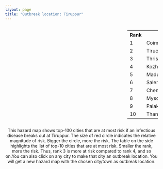 ```yaml
---
layout: page
title: "Outbreak location: Tiruppur"
---
```

<div style="width: 100%; overflow: auto;">
<div style="width: 75%; float: left;">
<div id="mapid">
<script src="https://buda-magenta.github.io/hazard_map/load_map.js"></script>

<script>
var marker_outbreak = L.marker([11.101781, 77.345192],{"autoPan": true}).addTo(map); marker_outbreak.bindTooltip("Tiruppur").openTooltip();

var circle_1 = L.circle([11.001812, 76.962843], {"pane": "markerPane", "color": "red", "fill": true, "fillOpacity": 0.2, "fillRule": "evenodd", "lineCap": "round", "lineJoin": "round", "opacity": 1.0, "radius": 148599, "stroke": true, "weight": 3}).addTo(map);
circle_1.bindTooltip("Coimbatore<br>rank: 1<br>hazard index: 0.148600")
circle_1.bindPopup('<a href="https://buda-magenta.github.io/hazard_map/Coimbatore">Coimbatore</a>')

var circle_2 = L.circle([10.804973, 78.687030], {"pane": "markerPane", "color": "red", "fill": true, "fillOpacity": 0.2, "fillRule": "evenodd", "lineCap": "round", "lineJoin": "round", "opacity": 1.0, "radius": 32605, "stroke": true, "weight": 3}).addTo(map);
circle_2.bindTooltip("Tiruchirappalli<br>rank: 2<br>hazard index: 0.032605")
circle_2.bindPopup('<a href="https://buda-magenta.github.io/hazard_map/Tiruchirappalli">Tiruchirappalli</a>')

var circle_3 = L.circle([10.525626, 76.213254], {"pane": "markerPane", "color": "red", "fill": true, "fillOpacity": 0.2, "fillRule": "evenodd", "lineCap": "round", "lineJoin": "round", "opacity": 1.0, "radius": 21556, "stroke": true, "weight": 3}).addTo(map);
circle_3.bindTooltip("Thrissur<br>rank: 3<br>hazard index: 0.021557")
circle_3.bindPopup('<a href="https://buda-magenta.github.io/hazard_map/Thrissur">Thrissur</a>')

var circle_4 = L.circle([11.258608, 75.778874], {"pane": "markerPane", "color": "red", "fill": true, "fillOpacity": 0.2, "fillRule": "evenodd", "lineCap": "round", "lineJoin": "round", "opacity": 1.0, "radius": 18305, "stroke": true, "weight": 3}).addTo(map);
circle_4.bindTooltip("Kozhikode<br>rank: 4<br>hazard index: 0.018305")
circle_4.bindPopup('<a href="https://buda-magenta.github.io/hazard_map/Kozhikode">Kozhikode</a>')

var circle_5 = L.circle([9.926115, 78.114098], {"pane": "markerPane", "color": "red", "fill": true, "fillOpacity": 0.2, "fillRule": "evenodd", "lineCap": "round", "lineJoin": "round", "opacity": 1.0, "radius": 16891, "stroke": true, "weight": 3}).addTo(map);
circle_5.bindTooltip("Madurai<br>rank: 5<br>hazard index: 0.016892")
circle_5.bindPopup('<a href="https://buda-magenta.github.io/hazard_map/Madurai">Madurai</a>')

var circle_6 = L.circle([11.664300, 78.146000], {"pane": "markerPane", "color": "red", "fill": true, "fillOpacity": 0.2, "fillRule": "evenodd", "lineCap": "round", "lineJoin": "round", "opacity": 1.0, "radius": 15577, "stroke": true, "weight": 3}).addTo(map);
circle_6.bindTooltip("Salem<br>rank: 6<br>hazard index: 0.015578")
circle_6.bindPopup('<a href="https://buda-magenta.github.io/hazard_map/Salem">Salem</a>')

var circle_7 = L.circle([13.083694, 80.270186], {"pane": "markerPane", "color": "red", "fill": true, "fillOpacity": 0.2, "fillRule": "evenodd", "lineCap": "round", "lineJoin": "round", "opacity": 1.0, "radius": 14558, "stroke": true, "weight": 3}).addTo(map);
circle_7.bindTooltip("Chennai<br>rank: 7<br>hazard index: 0.014558")
circle_7.bindPopup('<a href="https://buda-magenta.github.io/hazard_map/Chennai">Chennai</a>')

var circle_8 = L.circle([12.305183, 76.655361], {"pane": "markerPane", "color": "red", "fill": true, "fillOpacity": 0.2, "fillRule": "evenodd", "lineCap": "round", "lineJoin": "round", "opacity": 1.0, "radius": 11151, "stroke": true, "weight": 3}).addTo(map);
circle_8.bindTooltip("Mysore<br>rank: 8<br>hazard index: 0.011151")
circle_8.bindPopup('<a href="https://buda-magenta.github.io/hazard_map/Mysore">Mysore</a>')

var circle_9 = L.circle([10.787898, 76.474087], {"pane": "markerPane", "color": "red", "fill": true, "fillOpacity": 0.2, "fillRule": "evenodd", "lineCap": "round", "lineJoin": "round", "opacity": 1.0, "radius": 10029, "stroke": true, "weight": 3}).addTo(map);
circle_9.bindTooltip("Palakkad<br>rank: 9<br>hazard index: 0.010029")
circle_9.bindPopup('<a href="https://buda-magenta.github.io/hazard_map/Palakkad">Palakkad</a>')

var circle_10 = L.circle([10.786027, 79.138150], {"pane": "markerPane", "color": "red", "fill": true, "fillOpacity": 0.2, "fillRule": "evenodd", "lineCap": "round", "lineJoin": "round", "opacity": 1.0, "radius": 9614, "stroke": true, "weight": 3}).addTo(map);
circle_10.bindTooltip("Thanjavur<br>rank: 10<br>hazard index: 0.009614")
circle_10.bindPopup('<a href="https://buda-magenta.github.io/hazard_map/Thanjavur">Thanjavur</a>')

var circle_11 = L.circle([8.576971, 77.050125], {"pane": "markerPane", "color": "red", "fill": true, "fillOpacity": 0.2, "fillRule": "evenodd", "lineCap": "round", "lineJoin": "round", "opacity": 1.0, "radius": 9479, "stroke": true, "weight": 3}).addTo(map);
circle_11.bindTooltip("Thiruvananthapuram<br>rank: 11<br>hazard index: 0.009480")
circle_11.bindPopup('<a href="https://buda-magenta.github.io/hazard_map/Thiruvananthapuram">Thiruvananthapuram</a>')

var circle_12 = L.circle([9.931308, 76.267414], {"pane": "markerPane", "color": "red", "fill": true, "fillOpacity": 0.2, "fillRule": "evenodd", "lineCap": "round", "lineJoin": "round", "opacity": 1.0, "radius": 7500, "stroke": true, "weight": 3}).addTo(map);
circle_12.bindTooltip("Kochi<br>rank: 12<br>hazard index: 0.007500")
circle_12.bindPopup('<a href="https://buda-magenta.github.io/hazard_map/Kochi">Kochi</a>')

var circle_13 = L.circle([11.369204, 77.676627], {"pane": "markerPane", "color": "red", "fill": true, "fillOpacity": 0.2, "fillRule": "evenodd", "lineCap": "round", "lineJoin": "round", "opacity": 1.0, "radius": 6775, "stroke": true, "weight": 3}).addTo(map);
circle_13.bindTooltip("Erode<br>rank: 13<br>hazard index: 0.006775")
circle_13.bindPopup('<a href="https://buda-magenta.github.io/hazard_map/Erode">Erode</a>')

var circle_14 = L.circle([12.979120, 77.591300], {"pane": "markerPane", "color": "red", "fill": true, "fillOpacity": 0.2, "fillRule": "evenodd", "lineCap": "round", "lineJoin": "round", "opacity": 1.0, "radius": 4927, "stroke": true, "weight": 3}).addTo(map);
circle_14.bindTooltip("Bangalore<br>rank: 14<br>hazard index: 0.004928")
circle_14.bindPopup('<a href="https://buda-magenta.github.io/hazard_map/Bangalore">Bangalore</a>')

var circle_15 = L.circle([10.330330, 78.067398], {"pane": "markerPane", "color": "red", "fill": true, "fillOpacity": 0.2, "fillRule": "evenodd", "lineCap": "round", "lineJoin": "round", "opacity": 1.0, "radius": 4577, "stroke": true, "weight": 3}).addTo(map);
circle_15.bindTooltip("Dindigul<br>rank: 15<br>hazard index: 0.004578")
circle_15.bindPopup('<a href="https://buda-magenta.github.io/hazard_map/Dindigul">Dindigul</a>')

var circle_16 = L.circle([8.887951, 76.595501], {"pane": "markerPane", "color": "red", "fill": true, "fillOpacity": 0.2, "fillRule": "evenodd", "lineCap": "round", "lineJoin": "round", "opacity": 1.0, "radius": 4530, "stroke": true, "weight": 3}).addTo(map);
circle_16.bindTooltip("Kollam<br>rank: 16<br>hazard index: 0.004531")
circle_16.bindPopup('<a href="https://buda-magenta.github.io/hazard_map/Kollam">Kollam</a>')

var circle_17 = L.circle([12.869810, 74.843008], {"pane": "markerPane", "color": "red", "fill": true, "fillOpacity": 0.2, "fillRule": "evenodd", "lineCap": "round", "lineJoin": "round", "opacity": 1.0, "radius": 4075, "stroke": true, "weight": 3}).addTo(map);
circle_17.bindTooltip("Mangalore<br>rank: 17<br>hazard index: 0.004076")
circle_17.bindPopup('<a href="https://buda-magenta.github.io/hazard_map/Mangalore">Mangalore</a>')

var circle_18 = L.circle([10.500000, 78.833333], {"pane": "markerPane", "color": "red", "fill": true, "fillOpacity": 0.2, "fillRule": "evenodd", "lineCap": "round", "lineJoin": "round", "opacity": 1.0, "radius": 2798, "stroke": true, "weight": 3}).addTo(map);
circle_18.bindTooltip("Pudukkottai<br>rank: 18<br>hazard index: 0.002799")
circle_18.bindPopup('<a href="https://buda-magenta.github.io/hazard_map/Pudukkottai">Pudukkottai</a>')

var circle_19 = L.circle([10.044512, 78.743363], {"pane": "markerPane", "color": "red", "fill": true, "fillOpacity": 0.2, "fillRule": "evenodd", "lineCap": "round", "lineJoin": "round", "opacity": 1.0, "radius": 2349, "stroke": true, "weight": 3}).addTo(map);
circle_19.bindTooltip("Karaikkudi<br>rank: 19<br>hazard index: 0.002349")
circle_19.bindPopup('<a href="https://buda-magenta.github.io/hazard_map/Karaikkudi">Karaikkudi</a>')

var circle_20 = L.circle([9.500665, 76.412414], {"pane": "markerPane", "color": "red", "fill": true, "fillOpacity": 0.2, "fillRule": "evenodd", "lineCap": "round", "lineJoin": "round", "opacity": 1.0, "radius": 2336, "stroke": true, "weight": 3}).addTo(map);
circle_20.bindTooltip("Alappuzha<br>rank: 20<br>hazard index: 0.002336")
circle_20.bindPopup('<a href="https://buda-magenta.github.io/hazard_map/Alappuzha">Alappuzha</a>')

var circle_21 = L.circle([9.403158, 77.518264], {"pane": "markerPane", "color": "red", "fill": true, "fillOpacity": 0.2, "fillRule": "evenodd", "lineCap": "round", "lineJoin": "round", "opacity": 1.0, "radius": 2336, "stroke": true, "weight": 3}).addTo(map);
circle_21.bindTooltip("Rajapalayam<br>rank: 21<br>hazard index: 0.002336")
circle_21.bindPopup('<a href="https://buda-magenta.github.io/hazard_map/Rajapalayam">Rajapalayam</a>')

var circle_22 = L.circle([8.701220, 77.579269], {"pane": "markerPane", "color": "red", "fill": true, "fillOpacity": 0.2, "fillRule": "evenodd", "lineCap": "round", "lineJoin": "round", "opacity": 1.0, "radius": 2005, "stroke": true, "weight": 3}).addTo(map);
circle_22.bindTooltip("Tirunelveli<br>rank: 22<br>hazard index: 0.002005")
circle_22.bindPopup('<a href="https://buda-magenta.github.io/hazard_map/Tirunelveli">Tirunelveli</a>')

var circle_23 = L.circle([10.346837, 78.654771], {"pane": "markerPane", "color": "red", "fill": true, "fillOpacity": 0.2, "fillRule": "evenodd", "lineCap": "round", "lineJoin": "round", "opacity": 1.0, "radius": 1947, "stroke": true, "weight": 3}).addTo(map);
circle_23.bindTooltip("Neiveli<br>rank: 23<br>hazard index: 0.001948")
circle_23.bindPopup('<a href="https://buda-magenta.github.io/hazard_map/Neiveli">Neiveli</a>')

var circle_24 = L.circle([8.188047, 77.429049], {"pane": "markerPane", "color": "red", "fill": true, "fillOpacity": 0.2, "fillRule": "evenodd", "lineCap": "round", "lineJoin": "round", "opacity": 1.0, "radius": 1741, "stroke": true, "weight": 3}).addTo(map);
circle_24.bindTooltip("Nagercoil<br>rank: 24<br>hazard index: 0.001741")
circle_24.bindPopup('<a href="https://buda-magenta.github.io/hazard_map/Nagercoil">Nagercoil</a>')

var circle_25 = L.circle([19.075990, 72.877393], {"pane": "markerPane", "color": "red", "fill": true, "fillOpacity": 0.2, "fillRule": "evenodd", "lineCap": "round", "lineJoin": "round", "opacity": 1.0, "radius": 1672, "stroke": true, "weight": 3}).addTo(map);
circle_25.bindTooltip("Mumbai<br>rank: 25<br>hazard index: 0.001672")
circle_25.bindPopup('<a href="https://buda-magenta.github.io/hazard_map/Mumbai">Mumbai</a>')

var circle_26 = L.circle([12.523889, 76.896196], {"pane": "markerPane", "color": "red", "fill": true, "fillOpacity": 0.2, "fillRule": "evenodd", "lineCap": "round", "lineJoin": "round", "opacity": 1.0, "radius": 1091, "stroke": true, "weight": 3}).addTo(map);
circle_26.bindTooltip("Mandya<br>rank: 26<br>hazard index: 0.001092")
circle_26.bindPopup('<a href="https://buda-magenta.github.io/hazard_map/Mandya">Mandya</a>')

var circle_27 = L.circle([12.732884, 77.830948], {"pane": "markerPane", "color": "red", "fill": true, "fillOpacity": 0.2, "fillRule": "evenodd", "lineCap": "round", "lineJoin": "round", "opacity": 1.0, "radius": 1064, "stroke": true, "weight": 3}).addTo(map);
circle_27.bindTooltip("Hosur<br>rank: 27<br>hazard index: 0.001064")
circle_27.bindPopup('<a href="https://buda-magenta.github.io/hazard_map/Hosur">Hosur</a>')

var circle_28 = L.circle([17.388786, 78.461065], {"pane": "markerPane", "color": "red", "fill": true, "fillOpacity": 0.2, "fillRule": "evenodd", "lineCap": "round", "lineJoin": "round", "opacity": 1.0, "radius": 1014, "stroke": true, "weight": 3}).addTo(map);
circle_28.bindTooltip("Hyderabad<br>rank: 28<br>hazard index: 0.001014")
circle_28.bindPopup('<a href="https://buda-magenta.github.io/hazard_map/Hyderabad">Hyderabad</a>')

var circle_29 = L.circle([10.805628, 79.824660], {"pane": "markerPane", "color": "red", "fill": true, "fillOpacity": 0.2, "fillRule": "evenodd", "lineCap": "round", "lineJoin": "round", "opacity": 1.0, "radius": 996, "stroke": true, "weight": 3}).addTo(map);
circle_29.bindTooltip("Nagapattinam<br>rank: 29<br>hazard index: 0.000997")
circle_29.bindPopup('<a href="https://buda-magenta.github.io/hazard_map/Nagapattinam">Nagapattinam</a>')

var circle_30 = L.circle([28.651718, 77.221939], {"pane": "markerPane", "color": "red", "fill": true, "fillOpacity": 0.2, "fillRule": "evenodd", "lineCap": "round", "lineJoin": "round", "opacity": 1.0, "radius": 841, "stroke": true, "weight": 3}).addTo(map);
circle_30.bindTooltip("Delhi<br>rank: 30<br>hazard index: 0.000842")
circle_30.bindPopup('<a href="https://buda-magenta.github.io/hazard_map/Delhi">Delhi</a>')

var circle_31 = L.circle([10.964555, 79.371730], {"pane": "markerPane", "color": "red", "fill": true, "fillOpacity": 0.2, "fillRule": "evenodd", "lineCap": "round", "lineJoin": "round", "opacity": 1.0, "radius": 814, "stroke": true, "weight": 3}).addTo(map);
circle_31.bindTooltip("Kumbakonam<br>rank: 31<br>hazard index: 0.000815")
circle_31.bindPopup('<a href="https://buda-magenta.github.io/hazard_map/Kumbakonam">Kumbakonam</a>')

var circle_32 = L.circle([11.876225, 75.373804], {"pane": "markerPane", "color": "red", "fill": true, "fillOpacity": 0.2, "fillRule": "evenodd", "lineCap": "round", "lineJoin": "round", "opacity": 1.0, "radius": 721, "stroke": true, "weight": 3}).addTo(map);
circle_32.bindTooltip("Kannur<br>rank: 32<br>hazard index: 0.000722")
circle_32.bindPopup('<a href="https://buda-magenta.github.io/hazard_map/Kannur">Kannur</a>')

var circle_33 = L.circle([17.723128, 83.301284], {"pane": "markerPane", "color": "red", "fill": true, "fillOpacity": 0.2, "fillRule": "evenodd", "lineCap": "round", "lineJoin": "round", "opacity": 1.0, "radius": 578, "stroke": true, "weight": 3}).addTo(map);
circle_33.bindTooltip("Visakhapatnam<br>rank: 33<br>hazard index: 0.000579")
circle_33.bindPopup('<a href="https://buda-magenta.github.io/hazard_map/Visakhapatnam">Visakhapatnam</a>')

var circle_34 = L.circle([13.631637, 79.423171], {"pane": "markerPane", "color": "red", "fill": true, "fillOpacity": 0.2, "fillRule": "evenodd", "lineCap": "round", "lineJoin": "round", "opacity": 1.0, "radius": 528, "stroke": true, "weight": 3}).addTo(map);
circle_34.bindTooltip("Tirupati<br>rank: 34<br>hazard index: 0.000528")
circle_34.bindPopup('<a href="https://buda-magenta.github.io/hazard_map/Tirupati">Tirupati</a>')

var circle_35 = L.circle([16.508759, 80.618510], {"pane": "markerPane", "color": "red", "fill": true, "fillOpacity": 0.2, "fillRule": "evenodd", "lineCap": "round", "lineJoin": "round", "opacity": 1.0, "radius": 452, "stroke": true, "weight": 3}).addTo(map);
circle_35.bindTooltip("Vijayawada<br>rank: 35<br>hazard index: 0.000452")
circle_35.bindPopup('<a href="https://buda-magenta.github.io/hazard_map/Vijayawada">Vijayawada</a>')

var circle_36 = L.circle([10.915649, 79.806949], {"pane": "markerPane", "color": "red", "fill": true, "fillOpacity": 0.2, "fillRule": "evenodd", "lineCap": "round", "lineJoin": "round", "opacity": 1.0, "radius": 379, "stroke": true, "weight": 3}).addTo(map);
circle_36.bindTooltip("Pondicherry<br>rank: 36<br>hazard index: 0.000380")
circle_36.bindPopup('<a href="https://buda-magenta.github.io/hazard_map/Pondicherry">Pondicherry</a>')

var circle_37 = L.circle([22.541418, 88.357691], {"pane": "markerPane", "color": "red", "fill": true, "fillOpacity": 0.2, "fillRule": "evenodd", "lineCap": "round", "lineJoin": "round", "opacity": 1.0, "radius": 339, "stroke": true, "weight": 3}).addTo(map);
circle_37.bindTooltip("Kolkata<br>rank: 37<br>hazard index: 0.000339")
circle_37.bindPopup('<a href="https://buda-magenta.github.io/hazard_map/Kolkata">Kolkata</a>')

var circle_38 = L.circle([13.007082, 76.099270], {"pane": "markerPane", "color": "red", "fill": true, "fillOpacity": 0.2, "fillRule": "evenodd", "lineCap": "round", "lineJoin": "round", "opacity": 1.0, "radius": 323, "stroke": true, "weight": 3}).addTo(map);
circle_38.bindTooltip("Hassan<br>rank: 38<br>hazard index: 0.000323")
circle_38.bindPopup('<a href="https://buda-magenta.github.io/hazard_map/Hassan">Hassan</a>')

var circle_39 = L.circle([8.805260, 78.145274], {"pane": "markerPane", "color": "red", "fill": true, "fillOpacity": 0.2, "fillRule": "evenodd", "lineCap": "round", "lineJoin": "round", "opacity": 1.0, "radius": 314, "stroke": true, "weight": 3}).addTo(map);
circle_39.bindTooltip("Thoothukudi<br>rank: 39<br>hazard index: 0.000314")
circle_39.bindPopup('<a href="https://buda-magenta.github.io/hazard_map/Thoothukudi">Thoothukudi</a>')

var circle_40 = L.circle([13.160105, 79.155551], {"pane": "markerPane", "color": "red", "fill": true, "fillOpacity": 0.2, "fillRule": "evenodd", "lineCap": "round", "lineJoin": "round", "opacity": 1.0, "radius": 279, "stroke": true, "weight": 3}).addTo(map);
circle_40.bindTooltip("Chittoor<br>rank: 40<br>hazard index: 0.000279")
circle_40.bindPopup('<a href="https://buda-magenta.github.io/hazard_map/Chittoor">Chittoor</a>')

var circle_41 = L.circle([18.521428, 73.854454], {"pane": "markerPane", "color": "red", "fill": true, "fillOpacity": 0.2, "fillRule": "evenodd", "lineCap": "round", "lineJoin": "round", "opacity": 1.0, "radius": 263, "stroke": true, "weight": 3}).addTo(map);
circle_41.bindTooltip("Pune<br>rank: 41<br>hazard index: 0.000264")
circle_41.bindPopup('<a href="https://buda-magenta.github.io/hazard_map/Pune">Pune</a>')

var circle_42 = L.circle([11.715950, 79.767053], {"pane": "markerPane", "color": "red", "fill": true, "fillOpacity": 0.2, "fillRule": "evenodd", "lineCap": "round", "lineJoin": "round", "opacity": 1.0, "radius": 254, "stroke": true, "weight": 3}).addTo(map);
circle_42.bindTooltip("Cuddalore Port<br>rank: 42<br>hazard index: 0.000254")
circle_42.bindPopup('<a href="https://buda-magenta.github.io/hazard_map/Cuddalore_Port">Cuddalore Port</a>')

var circle_43 = L.circle([21.149813, 79.082056], {"pane": "markerPane", "color": "red", "fill": true, "fillOpacity": 0.2, "fillRule": "evenodd", "lineCap": "round", "lineJoin": "round", "opacity": 1.0, "radius": 235, "stroke": true, "weight": 3}).addTo(map);
circle_43.bindTooltip("Nagpur<br>rank: 43<br>hazard index: 0.000235")
circle_43.bindPopup('<a href="https://buda-magenta.github.io/hazard_map/Nagpur">Nagpur</a>')

var circle_44 = L.circle([13.125476, 80.094090], {"pane": "markerPane", "color": "red", "fill": true, "fillOpacity": 0.2, "fillRule": "evenodd", "lineCap": "round", "lineJoin": "round", "opacity": 1.0, "radius": 207, "stroke": true, "weight": 3}).addTo(map);
circle_44.bindTooltip("Avadi<br>rank: 44<br>hazard index: 0.000208")
circle_44.bindPopup('<a href="https://buda-magenta.github.io/hazard_map/Avadi">Avadi</a>')

var circle_45 = L.circle([13.156387, 80.300528], {"pane": "markerPane", "color": "red", "fill": true, "fillOpacity": 0.2, "fillRule": "evenodd", "lineCap": "round", "lineJoin": "round", "opacity": 1.0, "radius": 198, "stroke": true, "weight": 3}).addTo(map);
circle_45.bindTooltip("Tiruvottiyur<br>rank: 45<br>hazard index: 0.000198")
circle_45.bindPopup('<a href="https://buda-magenta.github.io/hazard_map/Tiruvottiyur">Tiruvottiyur</a>')

var circle_46 = L.circle([25.531031, 78.652689], {"pane": "markerPane", "color": "red", "fill": true, "fillOpacity": 0.2, "fillRule": "evenodd", "lineCap": "round", "lineJoin": "round", "opacity": 1.0, "radius": 186, "stroke": true, "weight": 3}).addTo(map);
circle_46.bindTooltip("Jhansi<br>rank: 46<br>hazard index: 0.000187")
circle_46.bindPopup('<a href="https://buda-magenta.github.io/hazard_map/Jhansi">Jhansi</a>')

var circle_47 = L.circle([14.449372, 79.987376], {"pane": "markerPane", "color": "red", "fill": true, "fillOpacity": 0.2, "fillRule": "evenodd", "lineCap": "round", "lineJoin": "round", "opacity": 1.0, "radius": 185, "stroke": true, "weight": 3}).addTo(map);
circle_47.bindTooltip("Nellore<br>rank: 47<br>hazard index: 0.000186")
circle_47.bindPopup('<a href="https://buda-magenta.github.io/hazard_map/Nellore">Nellore</a>')

var circle_48 = L.circle([13.932609, 75.574978], {"pane": "markerPane", "color": "red", "fill": true, "fillOpacity": 0.2, "fillRule": "evenodd", "lineCap": "round", "lineJoin": "round", "opacity": 1.0, "radius": 178, "stroke": true, "weight": 3}).addTo(map);
circle_48.bindTooltip("Shimoga<br>rank: 48<br>hazard index: 0.000179")
circle_48.bindPopup('<a href="https://buda-magenta.github.io/hazard_map/Shimoga">Shimoga</a>')

var circle_49 = L.circle([23.795281, 86.430964], {"pane": "markerPane", "color": "red", "fill": true, "fillOpacity": 0.2, "fillRule": "evenodd", "lineCap": "round", "lineJoin": "round", "opacity": 1.0, "radius": 139, "stroke": true, "weight": 3}).addTo(map);
circle_49.bindTooltip("Dhanbad<br>rank: 49<br>hazard index: 0.000140")
circle_49.bindPopup('<a href="https://buda-magenta.github.io/hazard_map/Dhanbad">Dhanbad</a>')

var circle_50 = L.circle([19.194329, 72.970178], {"pane": "markerPane", "color": "red", "fill": true, "fillOpacity": 0.2, "fillRule": "evenodd", "lineCap": "round", "lineJoin": "round", "opacity": 1.0, "radius": 139, "stroke": true, "weight": 3}).addTo(map);
circle_50.bindTooltip("Thane<br>rank: 50<br>hazard index: 0.000140")
circle_50.bindPopup('<a href="https://buda-magenta.github.io/hazard_map/Thane">Thane</a>')

var circle_51 = L.circle([20.266777, 85.843559], {"pane": "markerPane", "color": "red", "fill": true, "fillOpacity": 0.2, "fillRule": "evenodd", "lineCap": "round", "lineJoin": "round", "opacity": 1.0, "radius": 132, "stroke": true, "weight": 3}).addTo(map);
circle_51.bindTooltip("Bhubaneswar<br>rank: 51<br>hazard index: 0.000133")
circle_51.bindPopup('<a href="https://buda-magenta.github.io/hazard_map/Bhubaneswar">Bhubaneswar</a>')

var circle_52 = L.circle([23.370035, 85.325013], {"pane": "markerPane", "color": "red", "fill": true, "fillOpacity": 0.2, "fillRule": "evenodd", "lineCap": "round", "lineJoin": "round", "opacity": 1.0, "radius": 129, "stroke": true, "weight": 3}).addTo(map);
circle_52.bindTooltip("Ranchi<br>rank: 52<br>hazard index: 0.000129")
circle_52.bindPopup('<a href="https://buda-magenta.github.io/hazard_map/Ranchi">Ranchi</a>')

var circle_53 = L.circle([12.929903, 80.111823], {"pane": "markerPane", "color": "red", "fill": true, "fillOpacity": 0.2, "fillRule": "evenodd", "lineCap": "round", "lineJoin": "round", "opacity": 1.0, "radius": 127, "stroke": true, "weight": 3}).addTo(map);
circle_53.bindTooltip("Tambaram<br>rank: 53<br>hazard index: 0.000127")
circle_53.bindPopup('<a href="https://buda-magenta.github.io/hazard_map/Tambaram">Tambaram</a>')

var circle_54 = L.circle([13.340077, 77.100621], {"pane": "markerPane", "color": "red", "fill": true, "fillOpacity": 0.2, "fillRule": "evenodd", "lineCap": "round", "lineJoin": "round", "opacity": 1.0, "radius": 125, "stroke": true, "weight": 3}).addTo(map);
circle_54.bindTooltip("Tumkur<br>rank: 54<br>hazard index: 0.000126")
circle_54.bindPopup('<a href="https://buda-magenta.github.io/hazard_map/Tumkur">Tumkur</a>')

var circle_55 = L.circle([17.005045, 81.780473], {"pane": "markerPane", "color": "red", "fill": true, "fillOpacity": 0.2, "fillRule": "evenodd", "lineCap": "round", "lineJoin": "round", "opacity": 1.0, "radius": 114, "stroke": true, "weight": 3}).addTo(map);
circle_55.bindTooltip("Rajahmundry<br>rank: 55<br>hazard index: 0.000115")
circle_55.bindPopup('<a href="https://buda-magenta.github.io/hazard_map/Rajahmundry">Rajahmundry</a>')

var circle_56 = L.circle([25.609324, 85.123525], {"pane": "markerPane", "color": "red", "fill": true, "fillOpacity": 0.2, "fillRule": "evenodd", "lineCap": "round", "lineJoin": "round", "opacity": 1.0, "radius": 102, "stroke": true, "weight": 3}).addTo(map);
circle_56.bindTooltip("Patna<br>rank: 56<br>hazard index: 0.000102")
circle_56.bindPopup('<a href="https://buda-magenta.github.io/hazard_map/Patna">Patna</a>')

var circle_57 = L.circle([20.468600, 85.879200], {"pane": "markerPane", "color": "red", "fill": true, "fillOpacity": 0.2, "fillRule": "evenodd", "lineCap": "round", "lineJoin": "round", "opacity": 1.0, "radius": 95, "stroke": true, "weight": 3}).addTo(map);
circle_57.bindTooltip("Cuttack<br>rank: 57<br>hazard index: 0.000096")
circle_57.bindPopup('<a href="https://buda-magenta.github.io/hazard_map/Cuttack">Cuttack</a>')

var circle_58 = L.circle([12.989816, 80.100987], {"pane": "markerPane", "color": "red", "fill": true, "fillOpacity": 0.2, "fillRule": "evenodd", "lineCap": "round", "lineJoin": "round", "opacity": 1.0, "radius": 87, "stroke": true, "weight": 3}).addTo(map);
circle_58.bindTooltip("Pallavaram<br>rank: 58<br>hazard index: 0.000088")
circle_58.bindPopup('<a href="https://buda-magenta.github.io/hazard_map/Pallavaram">Pallavaram</a>')

var circle_59 = L.circle([15.507555, 80.060800], {"pane": "markerPane", "color": "red", "fill": true, "fillOpacity": 0.2, "fillRule": "evenodd", "lineCap": "round", "lineJoin": "round", "opacity": 1.0, "radius": 83, "stroke": true, "weight": 3}).addTo(map);
circle_59.bindTooltip("Ongole<br>rank: 59<br>hazard index: 0.000084")
circle_59.bindPopup('<a href="https://buda-magenta.github.io/hazard_map/Ongole">Ongole</a>')

var circle_60 = L.circle([20.166670, 79.172114], {"pane": "markerPane", "color": "red", "fill": true, "fillOpacity": 0.2, "fillRule": "evenodd", "lineCap": "round", "lineJoin": "round", "opacity": 1.0, "radius": 83, "stroke": true, "weight": 3}).addTo(map);
circle_60.bindTooltip("Bhadravati<br>rank: 60<br>hazard index: 0.000084")
circle_60.bindPopup('<a href="https://buda-magenta.github.io/hazard_map/Bhadravati">Bhadravati</a>')

var circle_61 = L.circle([23.021624, 72.579707], {"pane": "markerPane", "color": "red", "fill": true, "fillOpacity": 0.2, "fillRule": "evenodd", "lineCap": "round", "lineJoin": "round", "opacity": 1.0, "radius": 83, "stroke": true, "weight": 3}).addTo(map);
circle_61.bindTooltip("Ahmedabad<br>rank: 61<br>hazard index: 0.000083")
circle_61.bindPopup('<a href="https://buda-magenta.github.io/hazard_map/Ahmedabad">Ahmedabad</a>')

var circle_62 = L.circle([12.792907, 78.699917], {"pane": "markerPane", "color": "red", "fill": true, "fillOpacity": 0.2, "fillRule": "evenodd", "lineCap": "round", "lineJoin": "round", "opacity": 1.0, "radius": 77, "stroke": true, "weight": 3}).addTo(map);
circle_62.bindTooltip("Ambur<br>rank: 62<br>hazard index: 0.000077")
circle_62.bindPopup('<a href="https://buda-magenta.github.io/hazard_map/Ambur">Ambur</a>')

var circle_63 = L.circle([15.351838, 75.137985], {"pane": "markerPane", "color": "red", "fill": true, "fillOpacity": 0.2, "fillRule": "evenodd", "lineCap": "round", "lineJoin": "round", "opacity": 1.0, "radius": 75, "stroke": true, "weight": 3}).addTo(map);
circle_63.bindTooltip("Hubli<br>rank: 63<br>hazard index: 0.000075")
circle_63.bindPopup('<a href="https://buda-magenta.github.io/hazard_map/Hubli">Hubli</a>')

var circle_64 = L.circle([13.341917, 74.747323], {"pane": "markerPane", "color": "red", "fill": true, "fillOpacity": 0.2, "fillRule": "evenodd", "lineCap": "round", "lineJoin": "round", "opacity": 1.0, "radius": 74, "stroke": true, "weight": 3}).addTo(map);
circle_64.bindTooltip("Udupi<br>rank: 64<br>hazard index: 0.000074")
circle_64.bindPopup('<a href="https://buda-magenta.github.io/hazard_map/Udupi">Udupi</a>')

var circle_65 = L.circle([16.291519, 80.454159], {"pane": "markerPane", "color": "red", "fill": true, "fillOpacity": 0.2, "fillRule": "evenodd", "lineCap": "round", "lineJoin": "round", "opacity": 1.0, "radius": 69, "stroke": true, "weight": 3}).addTo(map);
circle_65.bindTooltip("Guntur<br>rank: 65<br>hazard index: 0.000070")
circle_65.bindPopup('<a href="https://buda-magenta.github.io/hazard_map/Guntur">Guntur</a>')

var circle_66 = L.circle([23.258486, 77.401989], {"pane": "markerPane", "color": "red", "fill": true, "fillOpacity": 0.2, "fillRule": "evenodd", "lineCap": "round", "lineJoin": "round", "opacity": 1.0, "radius": 69, "stroke": true, "weight": 3}).addTo(map);
circle_66.bindTooltip("Bhopal<br>rank: 66<br>hazard index: 0.000070")
circle_66.bindPopup('<a href="https://buda-magenta.github.io/hazard_map/Bhopal">Bhopal</a>')

var circle_67 = L.circle([17.849907, 75.276320], {"pane": "markerPane", "color": "red", "fill": true, "fillOpacity": 0.2, "fillRule": "evenodd", "lineCap": "round", "lineJoin": "round", "opacity": 1.0, "radius": 65, "stroke": true, "weight": 3}).addTo(map);
circle_67.bindTooltip("Solapur<br>rank: 67<br>hazard index: 0.000066")
circle_67.bindPopup('<a href="https://buda-magenta.github.io/hazard_map/Solapur">Solapur</a>')

var circle_68 = L.circle([18.112082, 83.405220], {"pane": "markerPane", "color": "red", "fill": true, "fillOpacity": 0.2, "fillRule": "evenodd", "lineCap": "round", "lineJoin": "round", "opacity": 1.0, "radius": 63, "stroke": true, "weight": 3}).addTo(map);
circle_68.bindTooltip("Vizianagaram<br>rank: 68<br>hazard index: 0.000063")
circle_68.bindPopup('<a href="https://buda-magenta.github.io/hazard_map/Vizianagaram">Vizianagaram</a>')

var circle_69 = L.circle([12.955100, 78.269900], {"pane": "markerPane", "color": "red", "fill": true, "fillOpacity": 0.2, "fillRule": "evenodd", "lineCap": "round", "lineJoin": "round", "opacity": 1.0, "radius": 62, "stroke": true, "weight": 3}).addTo(map);
circle_69.bindTooltip("Robertson Pet<br>rank: 69<br>hazard index: 0.000063")
circle_69.bindPopup('<a href="https://buda-magenta.github.io/hazard_map/Robertson_Pet">Robertson Pet</a>')

var circle_70 = L.circle([17.980609, 79.598212], {"pane": "markerPane", "color": "red", "fill": true, "fillOpacity": 0.2, "fillRule": "evenodd", "lineCap": "round", "lineJoin": "round", "opacity": 1.0, "radius": 60, "stroke": true, "weight": 3}).addTo(map);
circle_70.bindTooltip("Warangal<br>rank: 70<br>hazard index: 0.000060")
circle_70.bindPopup('<a href="https://buda-magenta.github.io/hazard_map/Warangal">Warangal</a>')

var circle_71 = L.circle([26.180598, 91.753943], {"pane": "markerPane", "color": "red", "fill": true, "fillOpacity": 0.2, "fillRule": "evenodd", "lineCap": "round", "lineJoin": "round", "opacity": 1.0, "radius": 51, "stroke": true, "weight": 3}).addTo(map);
circle_71.bindTooltip("Guwahati<br>rank: 71<br>hazard index: 0.000052")
circle_71.bindPopup('<a href="https://buda-magenta.github.io/hazard_map/Guwahati">Guwahati</a>')

var circle_72 = L.circle([11.664535, 92.739045], {"pane": "markerPane", "color": "red", "fill": true, "fillOpacity": 0.2, "fillRule": "evenodd", "lineCap": "round", "lineJoin": "round", "opacity": 1.0, "radius": 51, "stroke": true, "weight": 3}).addTo(map);
circle_72.bindTooltip("Port Blair<br>rank: 72<br>hazard index: 0.000051")
circle_72.bindPopup('<a href="https://buda-magenta.github.io/hazard_map/Port_Blair">Port Blair</a>')

var circle_73 = L.circle([16.237773, 80.646422], {"pane": "markerPane", "color": "red", "fill": true, "fillOpacity": 0.2, "fillRule": "evenodd", "lineCap": "round", "lineJoin": "round", "opacity": 1.0, "radius": 51, "stroke": true, "weight": 3}).addTo(map);
circle_73.bindTooltip("Tenali<br>rank: 73<br>hazard index: 0.000051")
circle_73.bindPopup('<a href="https://buda-magenta.github.io/hazard_map/Tenali">Tenali</a>')

var circle_74 = L.circle([21.237947, 81.633683], {"pane": "markerPane", "color": "red", "fill": true, "fillOpacity": 0.2, "fillRule": "evenodd", "lineCap": "round", "lineJoin": "round", "opacity": 1.0, "radius": 50, "stroke": true, "weight": 3}).addTo(map);
circle_74.bindTooltip("Raipur<br>rank: 74<br>hazard index: 0.000050")
circle_74.bindPopup('<a href="https://buda-magenta.github.io/hazard_map/Raipur">Raipur</a>')

var circle_75 = L.circle([23.699128, 85.991069], {"pane": "markerPane", "color": "red", "fill": true, "fillOpacity": 0.2, "fillRule": "evenodd", "lineCap": "round", "lineJoin": "round", "opacity": 1.0, "radius": 49, "stroke": true, "weight": 3}).addTo(map);
circle_75.bindTooltip("Bokaro<br>rank: 75<br>hazard index: 0.000050")
circle_75.bindPopup('<a href="https://buda-magenta.github.io/hazard_map/Bokaro">Bokaro</a>')

var circle_76 = L.circle([12.836393, 79.705330], {"pane": "markerPane", "color": "red", "fill": true, "fillOpacity": 0.2, "fillRule": "evenodd", "lineCap": "round", "lineJoin": "round", "opacity": 1.0, "radius": 46, "stroke": true, "weight": 3}).addTo(map);
circle_76.bindTooltip("Kanchipuram<br>rank: 76<br>hazard index: 0.000046")
circle_76.bindPopup('<a href="https://buda-magenta.github.io/hazard_map/Kanchipuram">Kanchipuram</a>')

var circle_77 = L.circle([16.676135, 81.170868], {"pane": "markerPane", "color": "red", "fill": true, "fillOpacity": 0.2, "fillRule": "evenodd", "lineCap": "round", "lineJoin": "round", "opacity": 1.0, "radius": 44, "stroke": true, "weight": 3}).addTo(map);
circle_77.bindTooltip("Eluru<br>rank: 77<br>hazard index: 0.000044")
circle_77.bindPopup('<a href="https://buda-magenta.github.io/hazard_map/Eluru">Eluru</a>')

var circle_78 = L.circle([14.466127, 75.920636], {"pane": "markerPane", "color": "red", "fill": true, "fillOpacity": 0.2, "fillRule": "evenodd", "lineCap": "round", "lineJoin": "round", "opacity": 1.0, "radius": 42, "stroke": true, "weight": 3}).addTo(map);
circle_78.bindTooltip("Davanagere<br>rank: 78<br>hazard index: 0.000043")
circle_78.bindPopup('<a href="https://buda-magenta.github.io/hazard_map/Davanagere">Davanagere</a>')

var circle_79 = L.circle([15.426365, 75.630079], {"pane": "markerPane", "color": "red", "fill": true, "fillOpacity": 0.2, "fillRule": "evenodd", "lineCap": "round", "lineJoin": "round", "opacity": 1.0, "radius": 42, "stroke": true, "weight": 3}).addTo(map);
circle_79.bindTooltip("Gadag<br>rank: 79<br>hazard index: 0.000042")
circle_79.bindPopup('<a href="https://buda-magenta.github.io/hazard_map/Gadag">Gadag</a>')

var circle_80 = L.circle([21.170200, 72.831100], {"pane": "markerPane", "color": "red", "fill": true, "fillOpacity": 0.2, "fillRule": "evenodd", "lineCap": "round", "lineJoin": "round", "opacity": 1.0, "radius": 40, "stroke": true, "weight": 3}).addTo(map);
circle_80.bindTooltip("Surat<br>rank: 80<br>hazard index: 0.000041")
circle_80.bindPopup('<a href="https://buda-magenta.github.io/hazard_map/Surat">Surat</a>')

var circle_81 = L.circle([27.175255, 78.009816], {"pane": "markerPane", "color": "red", "fill": true, "fillOpacity": 0.2, "fillRule": "evenodd", "lineCap": "round", "lineJoin": "round", "opacity": 1.0, "radius": 39, "stroke": true, "weight": 3}).addTo(map);
circle_81.bindTooltip("Agra<br>rank: 81<br>hazard index: 0.000040")
circle_81.bindPopup('<a href="https://buda-magenta.github.io/hazard_map/Agra">Agra</a>')

var circle_82 = L.circle([18.793568, 80.815939], {"pane": "markerPane", "color": "red", "fill": true, "fillOpacity": 0.2, "fillRule": "evenodd", "lineCap": "round", "lineJoin": "round", "opacity": 1.0, "radius": 38, "stroke": true, "weight": 3}).addTo(map);
circle_82.bindTooltip("Bijapur<br>rank: 82<br>hazard index: 0.000039")
circle_82.bindPopup('<a href="https://buda-magenta.github.io/hazard_map/Bijapur">Bijapur</a>')

var circle_83 = L.circle([23.687130, 86.974659], {"pane": "markerPane", "color": "red", "fill": true, "fillOpacity": 0.2, "fillRule": "evenodd", "lineCap": "round", "lineJoin": "round", "opacity": 1.0, "radius": 36, "stroke": true, "weight": 3}).addTo(map);
circle_83.bindTooltip("Asansol<br>rank: 83<br>hazard index: 0.000037")
circle_83.bindPopup('<a href="https://buda-magenta.github.io/hazard_map/Asansol">Asansol</a>')

var circle_84 = L.circle([13.318014, 75.773874], {"pane": "markerPane", "color": "red", "fill": true, "fillOpacity": 0.2, "fillRule": "evenodd", "lineCap": "round", "lineJoin": "round", "opacity": 1.0, "radius": 33, "stroke": true, "weight": 3}).addTo(map);
circle_84.bindTooltip("Chikmagalur<br>rank: 84<br>hazard index: 0.000033")
circle_84.bindPopup('<a href="https://buda-magenta.github.io/hazard_map/Chikmagalur">Chikmagalur</a>')

var circle_85 = L.circle([22.214285, 84.872437], {"pane": "markerPane", "color": "red", "fill": true, "fillOpacity": 0.2, "fillRule": "evenodd", "lineCap": "round", "lineJoin": "round", "opacity": 1.0, "radius": 32, "stroke": true, "weight": 3}).addTo(map);
circle_85.bindTooltip("Raurkela<br>rank: 85<br>hazard index: 0.000033")
circle_85.bindPopup('<a href="https://buda-magenta.github.io/hazard_map/Raurkela">Raurkela</a>')

var circle_86 = L.circle([25.133173, 86.525040], {"pane": "markerPane", "color": "red", "fill": true, "fillOpacity": 0.2, "fillRule": "evenodd", "lineCap": "round", "lineJoin": "round", "opacity": 1.0, "radius": 32, "stroke": true, "weight": 3}).addTo(map);
circle_86.bindTooltip("Kharagpur<br>rank: 86<br>hazard index: 0.000033")
circle_86.bindPopup('<a href="https://buda-magenta.github.io/hazard_map/Kharagpur">Kharagpur</a>')

var circle_87 = L.circle([13.137000, 78.133961], {"pane": "markerPane", "color": "red", "fill": true, "fillOpacity": 0.2, "fillRule": "evenodd", "lineCap": "round", "lineJoin": "round", "opacity": 1.0, "radius": 32, "stroke": true, "weight": 3}).addTo(map);
circle_87.bindTooltip("Kolar<br>rank: 87<br>hazard index: 0.000032")
circle_87.bindPopup('<a href="https://buda-magenta.github.io/hazard_map/Kolar">Kolar</a>')

var circle_88 = L.circle([14.475294, 78.821686], {"pane": "markerPane", "color": "red", "fill": true, "fillOpacity": 0.2, "fillRule": "evenodd", "lineCap": "round", "lineJoin": "round", "opacity": 1.0, "radius": 31, "stroke": true, "weight": 3}).addTo(map);
circle_88.bindTooltip("Kadapa<br>rank: 88<br>hazard index: 0.000032")
circle_88.bindPopup('<a href="https://buda-magenta.github.io/hazard_map/Kadapa">Kadapa</a>')

var circle_89 = L.circle([20.030976, 79.358139], {"pane": "markerPane", "color": "red", "fill": true, "fillOpacity": 0.2, "fillRule": "evenodd", "lineCap": "round", "lineJoin": "round", "opacity": 1.0, "radius": 29, "stroke": true, "weight": 3}).addTo(map);
circle_89.bindTooltip("Chandrapur<br>rank: 89<br>hazard index: 0.000030")
circle_89.bindPopup('<a href="https://buda-magenta.github.io/hazard_map/Chandrapur">Chandrapur</a>')

var circle_90 = L.circle([15.398403, 73.812918], {"pane": "markerPane", "color": "red", "fill": true, "fillOpacity": 0.2, "fillRule": "evenodd", "lineCap": "round", "lineJoin": "round", "opacity": 1.0, "radius": 28, "stroke": true, "weight": 3}).addTo(map);
circle_90.bindTooltip("Vasco Da Gama<br>rank: 90<br>hazard index: 0.000029")
circle_90.bindPopup('<a href="https://buda-magenta.github.io/hazard_map/Vasco_Da_Gama">Vasco Da Gama</a>')

var circle_91 = L.circle([26.716413, 88.430992], {"pane": "markerPane", "color": "red", "fill": true, "fillOpacity": 0.2, "fillRule": "evenodd", "lineCap": "round", "lineJoin": "round", "opacity": 1.0, "radius": 27, "stroke": true, "weight": 3}).addTo(map);
circle_91.bindTooltip("Siliguri<br>rank: 91<br>hazard index: 0.000027")
circle_91.bindPopup('<a href="https://buda-magenta.github.io/hazard_map/Siliguri">Siliguri</a>')

var circle_92 = L.circle([16.185317, 75.696792], {"pane": "markerPane", "color": "red", "fill": true, "fillOpacity": 0.2, "fillRule": "evenodd", "lineCap": "round", "lineJoin": "round", "opacity": 1.0, "radius": 27, "stroke": true, "weight": 3}).addTo(map);
circle_92.bindTooltip("Bagalkot<br>rank: 92<br>hazard index: 0.000027")
circle_92.bindPopup('<a href="https://buda-magenta.github.io/hazard_map/Bagalkot">Bagalkot</a>')

var circle_93 = L.circle([26.203725, 78.157363], {"pane": "markerPane", "color": "red", "fill": true, "fillOpacity": 0.2, "fillRule": "evenodd", "lineCap": "round", "lineJoin": "round", "opacity": 1.0, "radius": 26, "stroke": true, "weight": 3}).addTo(map);
circle_93.bindTooltip("Gwalior<br>rank: 93<br>hazard index: 0.000027")
circle_93.bindPopup('<a href="https://buda-magenta.github.io/hazard_map/Gwalior">Gwalior</a>')

var circle_94 = L.circle([16.432998, 80.993715], {"pane": "markerPane", "color": "red", "fill": true, "fillOpacity": 0.2, "fillRule": "evenodd", "lineCap": "round", "lineJoin": "round", "opacity": 1.0, "radius": 25, "stroke": true, "weight": 3}).addTo(map);
circle_94.bindTooltip("Gudivada<br>rank: 94<br>hazard index: 0.000026")
circle_94.bindPopup('<a href="https://buda-magenta.github.io/hazard_map/Gudivada">Gudivada</a>')

var circle_95 = L.circle([16.094950, 80.165878], {"pane": "markerPane", "color": "red", "fill": true, "fillOpacity": 0.2, "fillRule": "evenodd", "lineCap": "round", "lineJoin": "round", "opacity": 1.0, "radius": 25, "stroke": true, "weight": 3}).addTo(map);
circle_95.bindTooltip("Chilakaluripet<br>rank: 95<br>hazard index: 0.000025")
circle_95.bindPopup('<a href="https://buda-magenta.github.io/hazard_map/Chilakaluripet">Chilakaluripet</a>')

var circle_96 = L.circle([18.627929, 73.800983], {"pane": "markerPane", "color": "red", "fill": true, "fillOpacity": 0.2, "fillRule": "evenodd", "lineCap": "round", "lineJoin": "round", "opacity": 1.0, "radius": 23, "stroke": true, "weight": 3}).addTo(map);
circle_96.bindTooltip("Pimpri Chinchwad<br>rank: 96<br>hazard index: 0.000023")
circle_96.bindPopup('<a href="https://buda-magenta.github.io/hazard_map/Pimpri_Chinchwad">Pimpri Chinchwad</a>')

var circle_97 = L.circle([20.011247, 73.790236], {"pane": "markerPane", "color": "red", "fill": true, "fillOpacity": 0.2, "fillRule": "evenodd", "lineCap": "round", "lineJoin": "round", "opacity": 1.0, "radius": 22, "stroke": true, "weight": 3}).addTo(map);
circle_97.bindTooltip("Nashik<br>rank: 97<br>hazard index: 0.000023")
circle_97.bindPopup('<a href="https://buda-magenta.github.io/hazard_map/Nashik">Nashik</a>')

var circle_98 = L.circle([21.400000, 83.883333], {"pane": "markerPane", "color": "red", "fill": true, "fillOpacity": 0.2, "fillRule": "evenodd", "lineCap": "round", "lineJoin": "round", "opacity": 1.0, "radius": 22, "stroke": true, "weight": 3}).addTo(map);
circle_98.bindTooltip("Sambalpur<br>rank: 98<br>hazard index: 0.000022")
circle_98.bindPopup('<a href="https://buda-magenta.github.io/hazard_map/Sambalpur">Sambalpur</a>')

var circle_99 = L.circle([26.915458, 75.818982], {"pane": "markerPane", "color": "red", "fill": true, "fillOpacity": 0.2, "fillRule": "evenodd", "lineCap": "round", "lineJoin": "round", "opacity": 1.0, "radius": 21, "stroke": true, "weight": 3}).addTo(map);
circle_99.bindTooltip("Jaipur<br>rank: 99<br>hazard index: 0.000022")
circle_99.bindPopup('<a href="https://buda-magenta.github.io/hazard_map/Jaipur">Jaipur</a>')

var circle_100 = L.circle([14.654623, 77.556260], {"pane": "markerPane", "color": "red", "fill": true, "fillOpacity": 0.2, "fillRule": "evenodd", "lineCap": "round", "lineJoin": "round", "opacity": 1.0, "radius": 21, "stroke": true, "weight": 3}).addTo(map);
circle_100.bindTooltip("Anantapur<br>rank: 100<br>hazard index: 0.000021")
circle_100.bindPopup('<a href="https://buda-magenta.github.io/hazard_map/Anantapur">Anantapur</a>')
</script>
</div>
</div>


<div style="width: 20%; float: right;">
<table>
<tr>
<th>Rank</th>
<th>City</th>
</tr>

<tr>
<td>1</td>
<td>Coimbatore</td>
</tr>

<tr>
<td>2</td>
<td>Tiruchirappalli</td>
</tr>

<tr>
<td>3</td>
<td>Thrissur</td>
</tr>

<tr>
<td>4</td>
<td>Kozhikode</td>
</tr>

<tr>
<td>5</td>
<td>Madurai</td>
</tr>

<tr>
<td>6</td>
<td>Salem</td>
</tr>

<tr>
<td>7</td>
<td>Chennai</td>
</tr>

<tr>
<td>8</td>
<td>Mysore</td>
</tr>

<tr>
<td>9</td>
<td>Palakkad</td>
</tr>

<tr>
<td>10</td>
<td>Thanjavur</td>
</tr>

</table>
</div>
</div>


<p align="center">This hazard map shows top-100 cities that are at most risk if an infectious disease breaks out at Tiruppur. The size of red circle indicates the relative magnitude of risk. Bigger the circle, more the risk. The table on the side highlights the list of top-10 cities that are at most risk. Smaller the rank, more the risk. Thus, rank 3 is more at risk compared to rank 4, and so on.You can also click on any city to make that city an outbreak location. You will get a new hazard map with the chosen city/town as outbreak location.
</p>